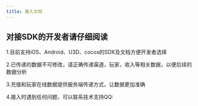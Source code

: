 ```yaml
---
title: 接入文档
---
```



## 对接SDK的开发者请仔细阅读

1.目前支持iOS、Android、U3D、cocos的SDK及文档方便开发者选择

2.已传递的数据不可修改，请正确传递渠道，玩家，收入等相关数据，以便后续的数据分析

3.充值和玩家在线数据提供服务端传递方式，让数据更加准确

4.接入时遇到任何问题，可以联系技术支持QQ: <Data field="tapdb.support.QQ"/>
